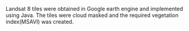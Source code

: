 Landsat 8 tiles were obtained in Google earth engine and implemented using Java. The tiles were cloud masked and the required vegetation index(MSAVI) was created.
